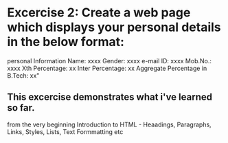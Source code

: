 # Excercise 2: Create a web page which displays your personal details in the below format:

personal Information
Name: xxxx
Gender: xxxx
e-mail ID: xxxx
Mob.No.: xxxx
Xth Percentage: xx
Inter Percentage: xx
Aggregate Percentage in B.Tech: xx"

## This excercise demonstrates what i've learned so far.


 from the very beginning Introduction to HTML - Heaadings, Paragraphs, Links, Styles, Lists, Text Formmatting etc